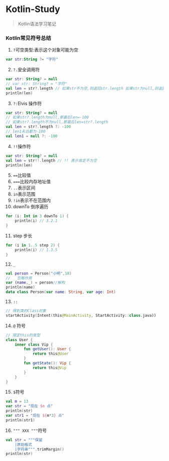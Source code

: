 # Kotlin-Study
> Kotlin语法学习笔记

### Kotlin常见符号总结
1. `?`可空类型:表示这个对象可能为空
```kotlin
var str:String ?= "字符"
```
2. `?.`安全调用符
```kotlin
var str: String? = null
// var str: String? = "字符"
val len = str?.length // 如果str不为空,则返回str.length 如果str为null,则返回null
println(len)
```
3. `?:`Elvis 操作符
```kotlin
var str: String? = null
// 如果str?.length为null,那最后len=-100
// 如果str?.length不为null,那最后len=str?.length
val len = str?.length ?: -100 
// len1永远都为-100
val len1 = null ?: -100
```
4. `!!`操作符
```kotlin
var str: String? = null
val len = str!!.length // !! 表示肯定不为空
println(len)
```
5. `==`比较值
6. `===`比较内存地址值
7. `..`表示区间
8. `in`表示范围
9. `!in`表示不在范围内
10. downTo 倒序遍历
```kotlin
for (i: Int in 3 downTo 1) {
    println(i) // 3.2.1
}
```
11. step 步长
```kotlin
for (i in 1..5 step 2) {
    println(i) // 1.3.5
}
```
12. `_`
```kotlin
val person = Person("小明",18)
// _ 忽略作用
var (name,_) = person//解构
println(name)
data class Person(var name: String, var age: Int)
```
13. `::`
```kotlin
// 得到类的Class对象
startActivity(Intent(this@MainActivity, StartActivity::class.java))
```
14. `@` 符号
```kotlin
// 限定this的类型
class User {
    inner class Vip {
        fun getUser(): User {
            return this@User
        }
        fun getState(): Vip {
            return this@Vip
        }
    }
}
```
15. `$`符号

```kotlin
val m = 13
var str = "现在 $m 点"
println(str)
var str1 = "现在 ${m*3} 点"
println(str1)
```
16. `""" XXX """`符号

```kotlin
val str = """保留
    |原始格式
    |字符串""".trimMargin()
println(str)
```